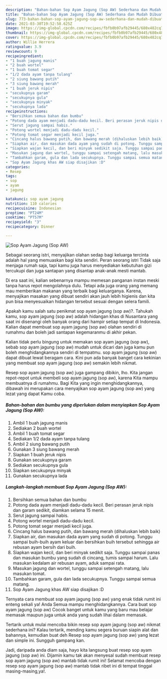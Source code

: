 ```yaml
---
description: "Bahan-bahan Sop Ayam Jagung (Sop AW) Sederhana dan Mudah Dibuat"
title: "Bahan-bahan Sop Ayam Jagung (Sop AW) Sederhana dan Mudah Dibuat"
slug: 773-bahan-bahan-sop-ayam-jagung-sop-aw-sederhana-dan-mudah-dibuat
date: 2021-03-30T19:52:58.625Z
image: https://img-global.cpcdn.com/recipes/fbfb0b97afb29445/680x482cq70/sop-ayam-jagung-sop-aw-foto-resep-utama.jpg
thumbnail: https://img-global.cpcdn.com/recipes/fbfb0b97afb29445/680x482cq70/sop-ayam-jagung-sop-aw-foto-resep-utama.jpg
cover: https://img-global.cpcdn.com/recipes/fbfb0b97afb29445/680x482cq70/sop-ayam-jagung-sop-aw-foto-resep-utama.jpg
author: Willie Herrera
ratingvalue: 3.9
reviewcount: 9
recipeingredient:
- "1 buah jagung manis"
- "2 buah wortel"
- "1 buah tomat segar"
- "1/2 dada ayam tanpa tulang"
- "2 siung bawang putih"
- "3 siung bawang merah"
- "1 buah jeruk nipis"
- "secukupnya garam"
- "secukupnya gula"
- "secukupnya minyak"
- "secukupnya lada"
recipeinstructions:
- "Bersihkan semua bahan dan bumbu"
- "Potong dada ayam menjadi dadu-dadu kecil. Beri perasan jeruk nipis dan garam sedikit, diamkan selama 15 menit."
- "Serut jagung sampai habis."
- "Potong wortel menjadi dadu-dadu kecil."
- "Potong tomat segar menjadi kecil juga."
- "Cincang halus bawang putih, dan bawang merah (dihaluskan lebih baik)"
- "Siapkan air, dan masukan dada ayam yang sudah di potong. Tunggu sampai buih-buih ayam keluar dan bersihkan buih tersebut sehingga air rebusan ayam bersih dari buih."
- "Siapkan wajan kecil, dan beri minyak sedikit saja. Tunggu sampai panas dan masukan bumbu yang sudah di cincang, tumis sampai harum. Lalu masukan kedalam air rebusan ayam, aduk sampai rata."
- "Masukan jagung dan wortel, tunggu sampai setengah matang, lalu masukan tomat."
- "Tambahkan garam, gula dan lada secukupnya. Tunggu sampai semua matang."
- "Sop Ayam Jagung khas AW siap disajikan :D"
categories:
- Resep
tags:
- sop
- ayam
- jagung

katakunci: sop ayam jagung 
nutrition: 110 calories
recipecuisine: Indonesian
preptime: "PT24M"
cooktime: "PT57M"
recipeyield: "3"
recipecategory: Dinner

---
```



![Sop Ayam Jagung (Sop AW)](https://img-global.cpcdn.com/recipes/fbfb0b97afb29445/680x482cq70/sop-ayam-jagung-sop-aw-foto-resep-utama.jpg)

Sebagai seorang istri, menyajikan olahan sedap bagi keluarga tercinta adalah hal yang memuaskan bagi kita sendiri. Peran seorang istri Tidak saja menjaga rumah saja, tapi kamu juga harus menyediakan kebutuhan gizi tercukupi dan juga santapan yang disantap anak-anak mesti mantab.

Di era  saat ini, kalian sebenarnya mampu memesan panganan instan meski tanpa harus repot mengolahnya dulu. Tetapi ada juga orang yang memang mau memberikan makanan yang terbaik bagi keluarganya. Karena, menyajikan masakan yang dibuat sendiri akan jauh lebih higienis dan kita pun bisa menyesuaikan hidangan tersebut sesuai dengan selera famili. 



Apakah kamu salah satu penikmat sop ayam jagung (sop aw)?. Tahukah kamu, sop ayam jagung (sop aw) adalah hidangan khas di Nusantara yang saat ini disenangi oleh banyak orang dari hampir setiap tempat di Indonesia. Kalian dapat membuat sop ayam jagung (sop aw) olahan sendiri di rumahmu dan boleh jadi santapan kegemaranmu di akhir pekan.

Kalian tidak perlu bingung untuk memakan sop ayam jagung (sop aw), sebab sop ayam jagung (sop aw) mudah untuk dicari dan juga kamu pun boleh menghidangkannya sendiri di tempatmu. sop ayam jagung (sop aw) dapat dibuat lewat beragam cara. Kini pun ada banyak banget cara kekinian yang membuat sop ayam jagung (sop aw) semakin lebih nikmat.

Resep sop ayam jagung (sop aw) juga gampang dibikin, lho. Kita jangan repot-repot untuk membeli sop ayam jagung (sop aw), karena Kita mampu membuatnya di rumahmu. Bagi Kita yang ingin menghidangkannya, dibawah ini merupakan cara menyajikan sop ayam jagung (sop aw) yang lezat yang dapat Kamu coba.

<!--inarticleads1-->

##### Bahan-bahan dan bumbu yang diperlukan dalam menyiapkan Sop Ayam Jagung (Sop AW):

1. Ambil 1 buah jagung manis
1. Sediakan 2 buah wortel
1. Ambil 1 buah tomat segar
1. Sediakan 1/2 dada ayam tanpa tulang
1. Ambil 2 siung bawang putih
1. Gunakan 3 siung bawang merah
1. Siapkan 1 buah jeruk nipis
1. Gunakan secukupnya garam
1. Sediakan secukupnya gula
1. Siapkan secukupnya minyak
1. Gunakan secukupnya lada




<!--inarticleads2-->

##### Langkah-langkah membuat Sop Ayam Jagung (Sop AW):

1. Bersihkan semua bahan dan bumbu
1. Potong dada ayam menjadi dadu-dadu kecil. Beri perasan jeruk nipis dan garam sedikit, diamkan selama 15 menit.
1. Serut jagung sampai habis.
1. Potong wortel menjadi dadu-dadu kecil.
1. Potong tomat segar menjadi kecil juga.
1. Cincang halus bawang putih, dan bawang merah (dihaluskan lebih baik)
1. Siapkan air, dan masukan dada ayam yang sudah di potong. Tunggu sampai buih-buih ayam keluar dan bersihkan buih tersebut sehingga air rebusan ayam bersih dari buih.
1. Siapkan wajan kecil, dan beri minyak sedikit saja. Tunggu sampai panas dan masukan bumbu yang sudah di cincang, tumis sampai harum. Lalu masukan kedalam air rebusan ayam, aduk sampai rata.
1. Masukan jagung dan wortel, tunggu sampai setengah matang, lalu masukan tomat.
1. Tambahkan garam, gula dan lada secukupnya. Tunggu sampai semua matang.
1. Sop Ayam Jagung khas AW siap disajikan :D




Ternyata cara membuat sop ayam jagung (sop aw) yang enak tidak rumit ini enteng sekali ya! Anda Semua mampu menghidangkannya. Cara buat sop ayam jagung (sop aw) Cocok banget untuk kamu yang baru mau belajar memasak maupun juga untuk anda yang sudah lihai dalam memasak.

Tertarik untuk mulai mencoba bikin resep sop ayam jagung (sop aw) nikmat sederhana ini? Kalau tertarik, mending kamu segera buruan siapin alat dan bahannya, kemudian buat deh Resep sop ayam jagung (sop aw) yang lezat dan simple ini. Sungguh gampang kan. 

Jadi, daripada anda diam saja, hayo kita langsung buat resep sop ayam jagung (sop aw) ini. Dijamin kamu tak akan menyesal sudah membuat resep sop ayam jagung (sop aw) mantab tidak rumit ini! Selamat mencoba dengan resep sop ayam jagung (sop aw) mantab tidak ribet ini di tempat tinggal masing-masing,ya!.

